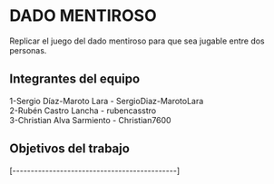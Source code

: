 # DADO MENTIROSO

Replicar el juego del dado mentiroso para que sea jugable entre dos personas.

## Integrantes del equipo

1-Sergio Díaz-Maroto Lara - SergioDiaz-MarotoLara                                                                                                                        
 2-Rubén Castro Lancha - rubencasstro                                                                                                                                     
 3-Christian Alva Sarmiento - Christian7600

## Objetivos del trabajo

[---------------------------------------------]
